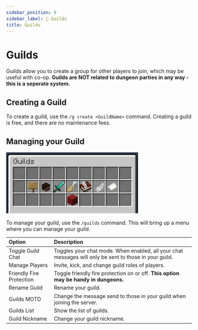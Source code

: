 ```yaml
---
sidebar_position: 9
sidebar_label: 🚩 Guilds
title: Guilds
---
```


# Guilds
Guilds allow you to create a group for other players to join, which may be useful with co-op. __Guilds are NOT related to dungeon parties in any way - this is a seperate system.__

## Creating a Guild
To create a guild, use the `/g create <GuildName>` command. Creating a guild is free, and there are no maintenance fees.

## Managing your Guild
![Guilds](img/guilds.png)

To manage your guild, use the `/guilds` command. This will bring up a menu where you can manage your guild.

|**Option**|**Description**|
| :------------- |:-------------
Toggle Guild Chat|Toggles your chat mode. When enabled, all your chat messages will only be sent to those in your guild.
Manage Players|Invite, kick, and change guild roles of players.
Friendly Fire Protection|Toggle friendly fire protection on or off. **This option may be handy in dungeons.**
Rename Guild|Rename your guild.
Guilds MOTD|Change the message send to those in your guild when joining the server.
Guilds List|Show the list of guilds.
Guild Nickname|Change your guild nickname.